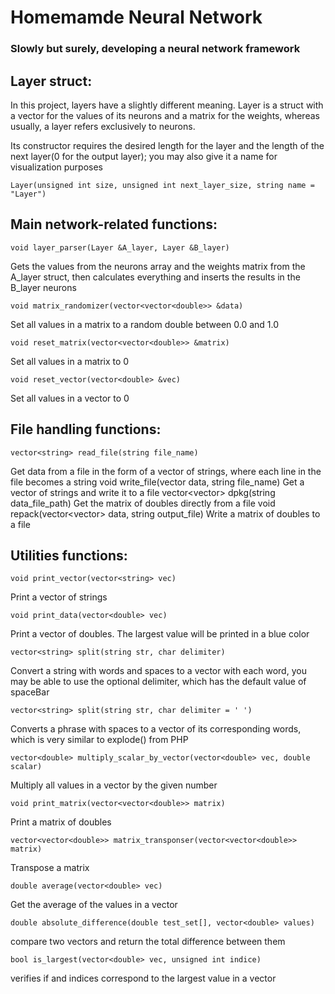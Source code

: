 # Homemamde Neural Network

### Slowly but surely, developing a neural network framework

## Layer struct:

In this project, layers have a slightly different meaning. Layer is a struct
with a vector for the values of its neurons and a matrix for the weights,
whereas usually, a layer refers exclusively to neurons.

Its constructor requires the desired length for the layer and the length of the
next layer(0 for the output layer); you may also give it a name for
visualization purposes

    Layer(unsigned int size, unsigned int next_layer_size, string name = "Layer")

## Main network-related functions:

    void layer_parser(Layer &A_layer, Layer &B_layer)

Gets the values from the neurons array and the weights matrix from the A_layer
struct, then calculates everything and inserts the results in the B_layer
neurons

    void matrix_randomizer(vector<vector<double>> &data)

Set all values in a matrix to a random double between 0.0 and 1.0

    void reset_matrix(vector<vector<double>> &matrix)

Set all values in a matrix to 0

    void reset_vector(vector<double> &vec)

Set all values in a vector to 0

## File handling functions:

    vector<string> read_file(string file_name)

Get data from a file in the form of a vector of strings, where each line in the
file becomes a string void write_file(vector<string> data, string file_name) Get
a vector of strings and write it to a file vector<vector<double>> dpkg(string
data_file_path) Get the matrix of doubles directly from a file void
repack(vector<vector<double>> data, string output_file) Write a matrix of
doubles to a file

## Utilities functions:

    void print_vector(vector<string> vec)

Print a vector of strings

    void print_data(vector<double> vec)

Print a vector of doubles. The largest value will be printed in a blue color

    vector<string> split(string str, char delimiter)

Convert a string with words and spaces to a vector with each word, you may be
able to use the optional delimiter, which has the default value of spaceBar

    vector<string> split(string str, char delimiter = ' ')

Converts a phrase with spaces to a vector of its corresponding words, which is
very similar to explode() from PHP

    vector<double> multiply_scalar_by_vector(vector<double> vec, double scalar)

Multiply all values in a vector by the given number

    void print_matrix(vector<vector<double>> matrix)

Print a matrix of doubles

    vector<vector<double>> matrix_transponser(vector<vector<double>> matrix)

Transpose a matrix

    double average(vector<double> vec)

Get the average of the values in a vector

    double absolute_difference(double test_set[], vector<double> values)

compare two vectors and return the total difference between them

    bool is_largest(vector<double> vec, unsigned int indice)

verifies if and indices correspond to the largest value in a vector
